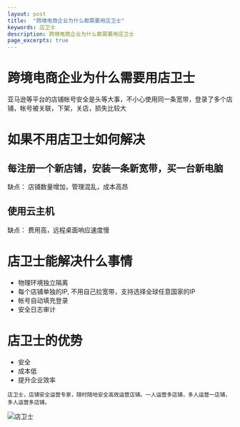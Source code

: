 ```yaml
---
layout: post
title:  "跨境电商企业为什么都需要用店卫士"
keywords: 店卫士
description: 跨境电商企业为什么都需要用店卫士
page_excerpts: true
---
```


# 跨境电商企业为什么需要用店卫士

亚马逊等平台的店铺帐号安全是头等大事，不小心使用同一条宽带，登录了多个店铺，帐号被关联，下架，关店，损失比较大

# 如果不用店卫士如何解决
## 每注册一个新店铺，安装一条新宽带，买一台新电脑
缺点： 店铺数量增加，管理混乱，成本高昂
## 使用云主机
缺点： 费用高，远程桌面响应速度慢

# 店卫士能解决什么事情
* 物理环境独立隔离
* 每个店铺单独的IP, 不用自己拉宽带，支持选择全球任意国家的IP
* 帐号自动填充登录
* 安全日志审计

# 店卫士的优势
* 安全
* 成本低
* 提升企业效率

```
店卫士，店铺安全运营专家，随时随地安全高效运营店铺。一人运营多店铺，多人运营一店铺，多人运营多店铺。
```

![店卫士]({{site.baseurl}}/assets/banner.png)
